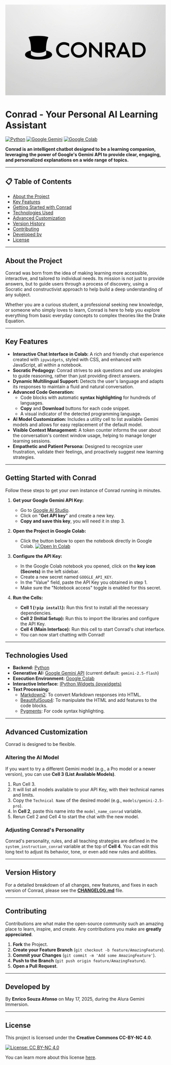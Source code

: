 <p align="center">
  <img src="Conrad_Logo.jpg" alt="Conrad's Logo" width="700"/>
</p>

# Conrad - Your Personal AI Learning Assistant

[![Python](https://img.shields.io/badge/Python-3.x-blue.svg)](https://www.python.org/) [![Google Gemini](https://img.shields.io/badge/Google-Gemini%20API-purple.svg)](https://ai.google.dev/) [![Google Colab](https://img.shields.io/badge/Google%20Colab-notebook-orange.svg)](https://colab.research.google.com/)

**Conrad is an intelligent chatbot designed to be a learning companion, leveraging the power of Google's Gemini API to provide clear, engaging, and personalized explanations on a wide range of topics.**

---

## 📋 Table of Contents

- [About the Project](#about-the-project)
- [Key Features](#key-features)
- [Getting Started with Conrad](#getting-started-with-conrad)
- [Technologies Used](#technologies-used)
- [Advanced Customization](#advanced-customization)
- [Version History](#version-history)
- [Contributing](#contributing)
- [Developed by](#developed-by)
- [License](#license)

---

## About the Project

Conrad was born from the idea of making learning more accessible, interactive, and tailored to individual needs. Its mission is not just to provide answers, but to guide users through a process of discovery, using a Socratic and constructivist approach to help build a deep understanding of any subject.

Whether you are a curious student, a professional seeking new knowledge, or someone who simply loves to learn, Conrad is here to help you explore everything from basic everyday concepts to complex theories like the Drake Equation.

---

## Key Features

- **Interactive Chat Interface in Colab:** A rich and friendly chat experience created with `ipywidgets`, styled with CSS, and enhanced with JavaScript, all within a notebook.
- **Socratic Pedagogy:** Conrad strives to ask questions and use analogies to guide reasoning, rather than just providing direct answers.
- **Dynamic Multilingual Support:** Detects the user's language and adapts its responses to maintain a fluid and natural conversation.
- **Advanced Code Generation:**
    - Code blocks with automatic **syntax highlighting** for hundreds of languages.
    - **Copy** and **Download** buttons for each code snippet.
    - A visual indicator of the detected programming language.
- **AI Model Customization:** Includes a utility cell to list available Gemini models and allows for easy replacement of the default model.
- **Visible Context Management:** A token counter informs the user about the conversation's context window usage, helping to manage longer learning sessions.
- **Empathetic and Patient Persona:** Designed to recognize user frustration, validate their feelings, and proactively suggest new learning strategies.

---

## Getting Started with Conrad

Follow these steps to get your own instance of Conrad running in minutes.

1.  **Get your Google Gemini API Key:**
    - Go to [Google AI Studio](https://aistudio.google.com/).
    - Click on "**Get API key**" and create a new key.
    - **Copy and save this key**, you will need it in step 3.

2.  **Open the Project in Google Colab:**
    - Click the button below to open the notebook directly in Google Colab.
      [![Open In Colab](https://colab.research.google.com/assets/colab-badge.svg)](https://colab.research.google.com/github/EnricoSouzaAfonso/ImersaoGemini_Alura_Conrad/blob/main/Conrad.ipynb)

3.  **Configure the API Key:**
    - In the Google Colab notebook you opened, click on the **key icon (Secrets)** in the left sidebar.
    - Create a new secret named `GOOGLE_API_KEY`.
    - In the "Value" field, paste the API Key you obtained in step 1.
    - Make sure the "Notebook access" toggle is enabled for this secret.

4.  **Run the Cells:**
    - **Cell 1 (`!pip install`):** Run this first to install all the necessary dependencies.
    - **Cell 2 (Initial Setup):** Run this to import the libraries and configure the API Key.
    - **Cell 4 (Main Interface):** Run this cell to start Conrad's chat interface.
    - You can now start chatting with Conrad!

---

## Technologies Used

- **Backend:** [Python](https.python.org/)
- **Generative AI:** [Google Gemini API](https://ai.google.dev/) (current default: `gemini-2.5-flash`)
- **Execution Environment:** [Google Colab](https://colab.research.google.com/)
- **Interactive Interface:** [IPython Widgets (ipywidgets)](https://ipywidgets.readthedocs.io/en/stable/)
- **Text Processing:**
    - [Markdown2](https://github.com/trentm/python-markdown2): To convert Markdown responses into HTML.
    - [BeautifulSoup4](https://www.crummy.com/software/BeautifulSoup/): To manipulate the HTML and add features to the code blocks.
    - [Pygments](https://pygments.org/): For code syntax highlighting.

---

## Advanced Customization

Conrad is designed to be flexible.

### Altering the AI Model

If you want to try a different Gemini model (e.g., a Pro model or a newer version), you can use **Cell 3 (List Available Models)**.

1.  Run Cell 3.
2.  It will list all models available to your API Key, with their technical names and limits.
3.  Copy the `Technical Name` of the desired model (e.g., `models/gemini-2.5-pro`).
4.  In **Cell 2**, paste this name into the `model_name_conrad` variable.
5.  Rerun Cell 2 and Cell 4 to start the chat with the new model.

### Adjusting Conrad's Personality

Conrad's personality, rules, and all teaching strategies are defined in the `system_instruction_conrad` variable at the top of **Cell 4**. You can edit this long text to adjust its behavior, tone, or even add new rules and abilities.

---

## Version History

For a detailed breakdown of all changes, new features, and fixes in each version of Conrad, please see the [**CHANGELOG.md**](CHANGELOG.md) file.

---

## Contributing

Contributions are what make the open-source community such an amazing place to learn, inspire, and create. Any contributions you make are **greatly appreciated**.

1.  **Fork** the Project.
2.  **Create your Feature Branch** (`git checkout -b feature/AmazingFeature`).
3.  **Commit your Changes** (`git commit -m 'Add some AmazingFeature'`).
4.  **Push to the Branch** (`git push origin feature/AmazingFeature`).
5.  **Open a Pull Request**.

---

## Developed by

By **Enrico Souza Afonso** on May 17, 2025, during the Alura Gemini Immersion.

---

## License
This project is licensed under the **Creative Commons CC-BY-NC 4.0**.

[![License: CC BY-NC 4.0](https://licensebuttons.net/l/by-nc/4.0/88x31.png)](https://creativecommons.org/licenses/by-nc/4.0/)

You can learn more about this license [here](https://creativecommons.org/licenses/by-nc/4.0/).
